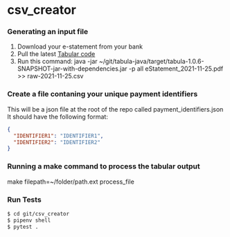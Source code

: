 # csv_creator

### Generating an input file
1. Download your e-statement from your bank
2. Pull the latest [Tabular code](https://github.com/tabulapdf/tabula-java)
3. Run this command: java -jar ~/git/tabula-java/target/tabula-1.0.6-SNAPSHOT-jar-with-dependencies.jar -p all eStatement_2021-11-25.pdf >> raw-2021-11-25.csv

### Create a file contaning your unique payment identifiers
This will be a json file at the root of the repo called payment_identifiers.json
It should have the following format:
```json
{
  "IDENTIFIER1": "IDENTIFIER1",
  "IDENTIFIER2": "IDENTIFIER2"
}
```

### Running a make command to process the tabular output
make filepath=~/folder/path.ext process_file


### Run Tests
```bash
$ cd git/csv_creator
$ pipenv shell
$ pytest .
```

